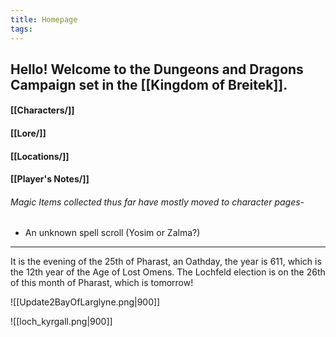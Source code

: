 ```yaml
---
title: Homepage
tags:
---
```

## Hello! Welcome to the Dungeons and Dragons Campaign set in the [[Kingdom of Breitek]].

#### [[Characters/]]
#### [[Lore/]]
#### [[Locations/]]
#### [[Player's Notes/]]

###### Magic Items collected thus far have mostly moved to character pages-

- An unknown spell scroll (Yosim or Zalma?)
---


It is the evening of the 25th of Pharast, an Oathday, the year is 611, which is the 12th year of the Age of Lost Omens. The Lochfeld election is on the 26th of this month of Pharast, which is tomorrow!

![[Update2BayOfLarglyne.png|900]]


![[loch_kyrgall.png|900]]